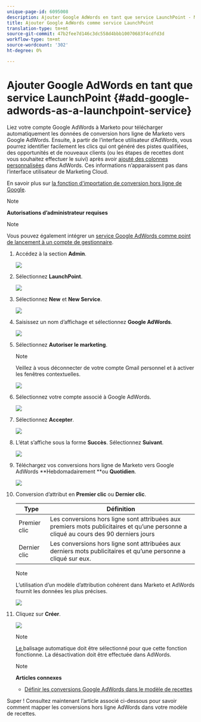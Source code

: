 ```yaml
---
unique-page-id: 6095008
description: Ajouter Google AdWords en tant que service LaunchPoint - Marketo Docs - Documentation du produit
title: Ajouter Google AdWords comme service LaunchPoint
translation-type: tm+mt
source-git-commit: 47b2fee7d146c3dc558d4bbb10070683f4cdfd3d
workflow-type: tm+mt
source-wordcount: '302'
ht-degree: 0%

---
```



# Ajouter Google AdWords en tant que service LaunchPoint {#add-google-adwords-as-a-launchpoint-service}

Liez votre compte Google AdWords à Marketo pour télécharger automatiquement les données de conversion hors ligne de Marketo vers Google AdWords. Ensuite, à partir de l’interface utilisateur d’AdWords, vous pourrez identifier facilement les clics qui ont généré des pistes qualifiées, des opportunités et de nouveaux clients (ou les étapes de recettes dont vous souhaitez effectuer le suivi) après avoir [ajouté des colonnes personnalisées](https://support.google.com/adwords/answer/3073556) dans AdWords. Ces informations n’apparaissent pas dans l’interface utilisateur de Marketing Cloud.

En savoir plus sur [la fonction d&#39;importation de conversion hors ligne de Google](https://support.google.com/adwords/answer/2998031?hl=en).

>[!NOTE]
>
>**Autorisations d’administrateur requises**

>[!NOTE]
>
>Vous pouvez également intégrer un [service Google AdWords comme point de lancement à un compte de gestionnaire](add-google-adwords-as-a-launchpoint-service-with-a-manager-account.md).

1. Accédez à la section **Admin**.

   ![](assets/login-admin.png)

1. Sélectionnez **LaunchPoint**.

   ![](assets/image2014-12-5-14-3a35-3a27.png)

1. Sélectionnez **New** et **New Service**.

   ![](assets/image2015-2-23-14-3a54-3a50.png)

1. Saisissez un nom d’affichage et sélectionnez **Google AdWords**.

   ![](assets/new-service-google.png)

1. Sélectionnez **Autoriser le marketing**.

   >[!NOTE]
   >
   >Veillez à vous déconnecter de votre compte Gmail personnel et à activer les fenêtres contextuelles.

   ![](assets/image2015-2-26-20-3a54-3a1.png)

1. Sélectionnez votre compte associé à Google AdWords.

   ![](assets/image2015-2-23-15-3a31-3a16.png)

1. Sélectionnez **Accepter**.

   ![](assets/image2015-2-23-16-3a32-3a45.png)

1. L’état s’affiche sous la forme **Succès**. Sélectionnez **Suivant**.

   ![](assets/image2015-2-26-20-3a55-3a21.png)

1. Téléchargez vos conversions hors ligne de Marketo vers Google AdWords **Hebdomadairement **ou **Quotidien**.

   ![](assets/image2015-2-23-16-3a53-3a4.png)

1. Conversion d’attribut en **Premier clic** ou **Dernier clic**.

   | Type | Définition |
   |---|---|
   | Premier clic | Les conversions hors ligne sont attribuées aux premiers mots publicitaires et qu’une personne a cliqué au cours des 90 derniers jours |
   | Dernier clic | Les conversions hors ligne sont attribuées aux derniers mots publicitaires et qu’une personne a cliqué sur eux. |

   >[!NOTE]
   >
   >L’utilisation d’un modèle d’attribution cohérent dans Marketo et AdWords fournit les données les plus précises.

   ![](assets/image2015-2-23-16-3a57-3a49.png)

1. Cliquez sur **Créer**.

   ![](assets/image2015-2-23-17-3a50-3a9.png)

   >[!NOTE]
   >
   >[Le ](https://support.google.com/adwords/answer/1752125?hl=en) balisage automatique doit être sélectionné pour que cette fonction fonctionne. La désactivation doit être effectuée dans AdWords.

   >[!NOTE]
   >
   >**Articles connexes**
   >
   >    
   >    
   >    * [Définir les conversions Google AdWords dans le modèle de recettes](../../../product-docs/reporting/revenue-cycle-analytics/revenue-cycle-models/set-google-adwords-conversions-in-the-revenue-model.md)


Super ! Consultez maintenant l’article associé ci-dessous pour savoir comment mapper les conversions hors ligne AdWords dans votre modèle de recettes.